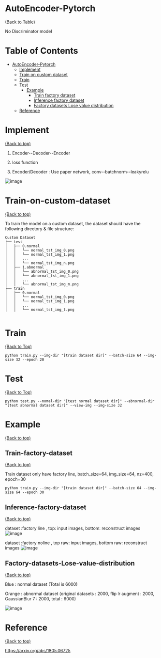 # AutoEncoder-Pytorch
[(Back to Table)](#table-of-contents)

No Discriminator model 

<!-- After you have introduced your project, it is a good idea to add a **Table of contents** or **TOC** as **cool** people say it. This would make it easier for people to navigate through your README and find exactly what they are looking for.

Here is a sample TOC(*wow! such cool!*) that is actually the TOC for this README. -->
# Table of Contents
- [AutoEncoder-Pytorch](#AutoEncoder-Pytorch)
    - [Implement](#Implement)
    - [Train on custom dataset](#Train-on-custom-dataset)
    - [Train](#Train)
    - [Test](#Test)
        - [Example](#Example)
            - [Train factory dataset](#Train-factory-dataset)
            - [Inference factory dataset](#Inference-factory-dataset)
            - [Factory datasets Lose value distribution](#Factory-datasets-Lose-value-distribution)
    - [Reference](#Reference)


# Implement 
[(Back to top)](#table-of-contents)

1. Encoder--Decoder--Encoder

2. loss function

3. Encoder/Decoder : Use paper network, conv--batchnorm--leakyrelu

![image](https://user-images.githubusercontent.com/58428559/187036065-f1b7f624-bb0d-4d96-b3c9-6e6d8f74c98a.png)



# Train-on-custom-dataset
[(Back to top)](#table-of-contents)

To train the model on a custom dataset, the dataset should have the following directory & file structure:
```
Custom Dataset
├── test
│   ├── 0.normal
│   │   └── normal_tst_img_0.png
│   │   └── normal_tst_img_1.png
│   │   ...
│   │   └── normal_tst_img_n.png
│   ├── 1.abnormal
│   │   └── abnormal_tst_img_0.png
│   │   └── abnormal_tst_img_1.png
│   │   ...
│   │   └── abnormal_tst_img_m.png
├── train
│   ├── 0.normal
│   │   └── normal_tst_img_0.png
│   │   └── normal_tst_img_1.png
│   │   ...
│   │   └── normal_tst_img_t.png


```

# Train
[(Back to Top)](#table-of-contents)

```
python train.py --img-dir "[train dataset dir]" --batch-size 64 --img-size 32 --epoch 20
```

# Test
[(Back to Top)](#table-of-contents)

```
python test.py --nomal-dir "[test normal dataset dir]" --abnormal-dir "[test abnormal dataset dir]" --view-img --img-size 32
```
# Example
[(Back to top)](#table-of-contents)


## Train-factory-dataset
[(Back to top)](#table-of-contents)

Train dataset only have factory line, batch_size=64, img_size=64, nz=400, epoch=30
```
python train.py --img-dir "[train dataset dir]" --batch-size 64 --img-size 64 --epoch 30 
```
## Inference-factory-dataset
[(Back to top)](#table-of-contents)

dataset :factory line , top: input images, bottom: reconstruct images
![image](https://user-images.githubusercontent.com/58428559/187036135-46cd0915-b695-48a8-b377-0859e57fb1da.png)


dataset :factory noline , top raw: input images, bottom raw: reconstruct images
![image](https://user-images.githubusercontent.com/58428559/187036162-52b6fb52-cc6b-44b6-99e5-d532332e9c9a.png)

## Factory-datasets-Lose-value-distribution
[(Back to top)](#table-of-contents)

Blue : normal dataset (Total is 6000)

Orange : abnormal dataset (original datasets : 2000, flip lr augment : 2000, GaussianBlur 7 : 2000, total : 6000)

![image](https://user-images.githubusercontent.com/58428559/187195639-ae90b89e-3f24-4718-9191-228ab83580d5.png)



# Reference
[(Back to top)](#table-of-contents)

https://arxiv.org/abs/1805.06725

